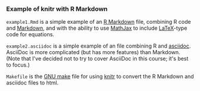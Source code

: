 ### Example of knitr with R Markdown

`example1.Rmd` is a simple example of an
[R Markdown](http://www.rstudio.com/ide/docs/r_markdown) file,
combining R code and
[Markdown](http://daringfireball.net/projects/markdown/), and with the
ability to use [MathJax](http://www.mathjax.org/) to include
[LaTeX](http://www.latex-project.org/)-type code for equations.

`example2.asciidoc` is a simple example of an
file combining R and [asciidoc](http://www.methods.co.nz/asciidoc/).
AsciiDoc is more complicated (but has more features) than Markdown.
(Note that I've decided not to try to cover AsciiDoc in this course;
it's best to focus.)

`Makefile` is the [GNU make](http://www.gnu.org/software/make) file
for using [knitr](http://yihui.name/knitr/) to convert the R Markdown
and asciidoc files to html.

